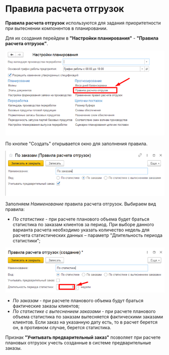 # Правила расчета отгрузок

**Правила расчета отгрузок** используются для задания приоритетности при вытеснении компонентов в планировании.

Для их создания перейдем в **"Настройки планирования"** - **"Правила расчета отгрузок"**.

[![1][1]][1]

По кнопке "Создать" открывается окно для заполнения правила.

[![2][2]][2]

Заполняем *Наименование* правила расчета отгрузок. Выбираем вид правила:

- *По статистике* - при расчете планового объема будет браться статистика по заказам клиентов за период. При выборе данного варианта расчета необходимо указать количество недель для расчета статистических данных – параметр "Длительность периода статистики";

[![3][3]][3]

- *По заказам* - при расчете планового объема будут браться фактические заказы клиентов;
- *По статистике с вытеснением заказами* - при расчете планового объема статистика по заказам вытесняется фактическими заказами клиентов. Если заказ на указанную дату есть, то в расчет берется он, в противном случае, берется статистика.

Признак **"Учитывать предварительный заказ"** позволяет при расчете плановых отгрузок учесть созданные в системе предварительные заказы.

[1]: RulesCalculatingShipments.assets\1.png
[2]: RulesCalculatingShipments.assets\2.png
[3]: RulesCalculatingShipments.assets\3.png
